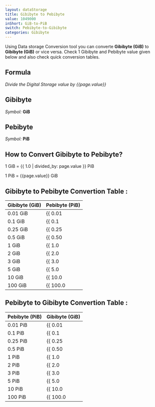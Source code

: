 ```yaml
---
layout: dataStorage
title: Gibibyte to Pebibyte
value: 1049000
inShort: GiB-to-PiB
switch: Pebibyte-to-Gibibyte
categories: Gibibyte
---
```


Using Data storage Conversion tool you can converte **Gibibyte (GiB)** to **Gibibyte (GiB)** or vice versa. Check 1 Gibibyte and Pebibyte value given below and also check quick conversion tables.

## Formula
*Divide the Digital Storage value by {{page.value}}*

## Gibibyte
*Symbol:* **GiB**

## Pebibyte
*Symbol:* **PiB**

## How to Convert Gibibyte to Pebibyte?

1 GiB = {{ 1.0 | divided_by: page.value }} PiB

1 PiB = {{page.value}} GiB


## Gibibyte to Pebibyte Convertion Table :

| Gibibyte (GiB) | Pebibyte (PiB) |
| ---- | ---- |
| 0.01 GiB | {{ 0.01 | divided_by: page.value }} PiB |
| 0.1 GiB | {{ 0.1 | divided_by: page.value }} PiB |
| 0.25 GiB | {{ 0.25 | divided_by: page.value }} PiB |
| 0.5 GiB | {{ 0.50 | divided_by: page.value }} PiB |
| 1 GiB | {{ 1.0 | divided_by: page.value }} PiB |
| 2 GiB | {{ 2.0 | divided_by: page.value }} PiB |
| 3 GiB | {{ 3.0 | divided_by: page.value }} PiB |
| 5 GiB | {{ 5.0 | divided_by: page.value }} PiB |
| 10 GiB | {{ 10.0 | divided_by: page.value }} PiB |
| 100 GiB | {{ 100.0 | divided_by: page.value }} PiB |

## Pebibyte to Gibibyte Convertion Table :

| Pebibyte (PiB) | Gibibyte (GiB) |
| ---- | ---- |
| 0.01 PiB | {{ 0.01 | times: page.value }} GiB |
| 0.1 PiB | {{ 0.1 | times: page.value }} GiB |
| 0.25 PiB | {{ 0.25 | times: page.value }} GiB |
| 0.5 PiB | {{ 0.50 | times: page.value }} GiB |
| 1 PiB | {{ 1.0 | times: page.value }} GiB |
| 2 PiB | {{ 2.0 | times: page.value }} GiB |
| 3 PiB | {{ 3.0 | times: page.value }} GiB |
| 5 PiB | {{ 5.0 | times: page.value }} GiB |
| 10 PiB | {{ 10.0 | times: page.value }} GiB |
| 100 PiB | {{ 100.0 | times: page.value }} GiB |


<script>
document.getElementById('selectInput')[13].selected = true
document.getElementById('selectOutput')[21].selected = true
</script>
